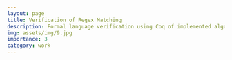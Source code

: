 ```yaml
---
layout: page
title: Verification of Regex Matching
description: Formal language verification using Coq of implemented algorithms for deciding membership of a word with respect to a given regular language.
img: assets/img/9.jpg
importance: 3
category: work
---
```

